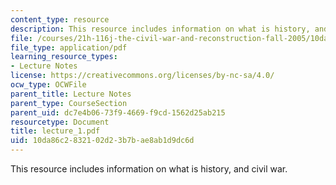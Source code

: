 ```yaml
---
content_type: resource
description: This resource includes information on what is history, and civil war.
file: /courses/21h-116j-the-civil-war-and-reconstruction-fall-2005/10da86c2832102d23b7bae8ab1d9dc6d_lecture_1.pdf
file_type: application/pdf
learning_resource_types:
- Lecture Notes
license: https://creativecommons.org/licenses/by-nc-sa/4.0/
ocw_type: OCWFile
parent_title: Lecture Notes
parent_type: CourseSection
parent_uid: dc7e4b06-73f9-4669-f9cd-1562d25ab215
resourcetype: Document
title: lecture_1.pdf
uid: 10da86c2-8321-02d2-3b7b-ae8ab1d9dc6d
---
```

This resource includes information on what is history, and civil war.